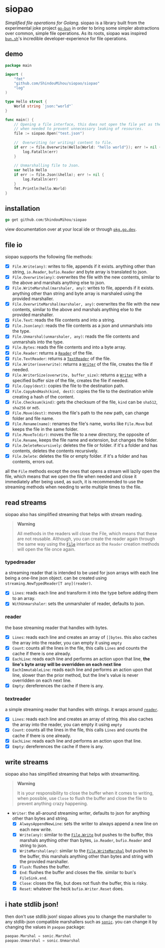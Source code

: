 # siopao

*Simplified file operations for Golang.* siopao is a library built from the experimental joke project 
[`go-bun`](https://github.com/ShindouMihou/go-bun) in order to bring some simpler abstractions over common, simple 
file operations. As its roots, siopao was inspired [`bun.sh`](https://bun.sh)'s incredible developer-experience 
for file operations.

## demo
```go
package main

import (
	"fmt"
	"github.com/ShindouMihou/siopao/siopao"
	"log"
)

type Hello struct {
	World string `json:"world"`
}

func main() {
	// Opening a file interface, this does not open the file yet as the file is only opened 
	// when needed to prevent unnecessary leaking of resources.
	file := siopao.Open("test.json")
	
	//  Overwriting (or writing) content to file.
	if err := file.Overwrite(Hello{World: "hello world"}); err != nil {
		log.Fatalln(err)
	}
	
	// Unmarshalling file to Json.
	var hello Hello
	if err := file.Json(&hello); err != nil {
		log.Fatalln(err)
	}
	fmt.Println(hello.World)
}

```

## installation
```go
go get github.com/ShindouMihou/siopao
```

view documentation over at your local ide or through [`pkg.go.dev`](https://pkg.go.dev/github.com/ShindouMihou/siopao).

## file io
siopao supports the following file methods:
- [x] `File.Write(any)`: writes to file, appends if it exists. anything other than string, `io.Reader`, `bufio.Reader` and byte array is translated to json.
- [x] `File.Overwrite(any)`: overwrites the file with the new contents, similar to the above and marshals anything else to json.
- [x] `File.WriteMarshal(marshaler, any)`: writes  to file, appends if it exists. anything other than string and byte array is marshaled using the provided marshaller.
- [x] `File.OverwriteMarshal(marshaler, any)`: overwrites the file with the new contents, similar to the above and marshals anything else to the provided marshaller.
- [x] `File.Text`: reads the file contents and into a string.
- [x] `File.Json(any)`: reads the file contents as a json and unmarshals into the type.
- [x] `File.Unmarshal(unmarshaler, any)`: reads the file contents and unmarshals into the type.
- [x] `File.Bytes`: reads the file contents and into a byte array.
- [x] `File.Reader`: returns a [`Reader`](#reader) of the file.
- [x] `File.TextReader`: returns a [`TextReader`](#textreader) of the file.
- [x] `File.Writer(overwrite)`: returns a [`Writer`](#write-streams) of the file, creates the file if needed.
- [x] `File.WriterSize(overwrite, buffer_size)`: returns a [`Writer`](#write-streams) with a specified buffer size of the file, creates the file if needed.
- [x] `File.Copy(dest)`: copies the file to the destination path.
- [x] `File.CopyAndHash(kind, dest)`: copies the file to the destination while creating a hash of the content.
- [x] `File.Checksum(kind)`: gets the checksum of the file, `kind` can be `sha512`, `sha256` or `md5`.
- [x] `File.Move(dest)`: moves the file's path to the new path, can change folder and file name.
- [x] `File.Rename(name)`: renames the file's name, works like `File.Move` but keeps the file in the same folder.
- [x] `File.MoveTo(dir)`: moves the file to a new directory, the opposite  of `File.Rename`, keeps the file name and extension, but changes the folder.
- [x] `File.DeleteRecursively`: deletes the file or folder. if it's a folder and has contents, deletes the contents recursively.
- [x] `File.Delete`: deletes the file or empty folder. if it's a folder and has contents, errors out.

all the `File` methods except the ones that opens a stream will lazily open the file, which means that we open the file when needed and close it 
immediately after being used, as such, it is recommended to use the streaming methods when needing to write multiple times to the file.


## read streams

siopao also has simplified streaming that helps with stream reading.

> **Warning**
> 
> All methods in the readers will close the File, which means that these are not reusable. Although, you can create 
> the reader again through the same way using the [`File`](#file-io) interface as the `Reader` creation methods will open the file 
> once again.

### typedreader
a streaming reader that is intended to be used for json arrays with each line being a one-line json object.
can be created using `streaming.NewTypedReader[T any](reader)`.
- [x] `Lines`: reads each line and transform it into the type before adding them to an array.
- [x] `WithUnmarshaler`: sets the unmarshaler of reader, defaults to json.

### reader
the base streaming reader that handles with bytes.
- [x] `Lines`: reads each line and creates an array of `[]bytes`. this also caches the array into the reader, you can empty it using `empty`
- [x] `Count`: counts all the lines in the file, this calls `Lines` and counts the cache if there is one already.
- [x] `EachLine`: reads each line and performs an action upon that line, **the line's byte array will be overridden on each next line**
- [x] `EachImmutableLine`: reads each line and performs an action upon that line, slower than the prior method, but the line's value is never overridden on each next line.
- [x] `Empty`: dereferences the cache if there is any.

### textreader
a simple streaming reader that handles with strings. it wraps around [`reader`](#reader).
- [x] `Lines`: reads each line and creates an array of string. this also caches the array into the reader, you can empty it using `empty`
- [x] `Count`: counts all the lines in the file, this calls `Lines` and counts the cache if there is one already.
- [x] `EachLine`: reads each line and performs an action upon that line.
- [x] `Empty`: dereferences the cache if there is any.

## write streams

siopao also has simplified streaming that helps with streamwriting.

> **Warning**
> 
> It is your responsibility to close the buffer when it comes to writing, when possible, use 
> `Close` to flush the buffer and close the file to prevent anything crazy happening.

- `Writer`: the all-around streaming writer, defaults to json for anything other than bytes and string.
  - [x] `AlwaysAppendNewLine`: sets the writer to always append a new line on each new write.
  - [x] `Write(any)`: similar to the [`File.Write`](#file-io) but pushes to the buffer, this marshals anything other than bytes, `io.Reader`, `bufio.Reader` and string to json.
  - [x] `WriteMarshal(any)`: similar to the [`File.WriteMarshal`](#file-io) but pushes to the buffer, this marshals anything other than bytes and string with the provided marshaller.
  - [x] `Flush`: flushes the buffer.
  - [x] `End`: flushes the buffer and closes the file. similar to bun's `FileSink.end`.
  - [x] `Close`: closes the file, but does not flush the buffer, this is risky.
  - [x] `Reset`: whatever the heck `bufio.Writer.Reset` does.

## i hate stdlib json!

then don't use stdlib json! siopao allows you to change the marshaller to any stdlib-json compatible
marshallers such as [`sonic`](https://github.com/bytedance/sonic). you can change it by changing the values in `paopao` package:
```go
paopao.Marshal = sonic.Marshal
paopao.Unmarshal = sonic.Unmarshal
```